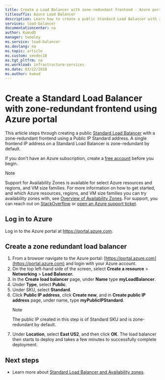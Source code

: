 ```yaml
---
title: Create a Load Balancer with zone-redundant frontend - Azure portal
titlesuffix: Azure Load Balancer
description: Learn how to create a public Standard Load Balancer with zone-redundant Public IP address frontend with the Azure portal
services: load-balancer
documentationcenter: na
author: KumudD
manager: twooley
ms.service: load-balancer
ms.devlang: na
ms.topic: article
ms.custom: seodec18
ms.tgt_pltfrm: na
ms.workload: infrastructure-services
ms.date: 03/22/2018
ms.author: kumud
---
```


#  Create a Standard Load Balancer with zone-redundant frontend using Azure portal

This article steps through creating a public [Standard Load Balancer](https://aka.ms/azureloadbalancerstandard) with a zone-redundant frontend using a Public IP Standard address. A single frontend IP address on a Standard Load Balancer is zone-redundant by default.

If you don't have an Azure subscription, create a [free account](https://azure.microsoft.com/free/?WT.mc_id=A261C142F) before you begin.

> [!NOTE]
 Support for Availability Zones is available for select Azure resources and regions, and VM size families. For more information on how to get started, and which Azure resources, regions, and VM size families you can try availability zones with, see [Overview of Availability Zones](https://docs.microsoft.com/azure/availability-zones/az-overview). For support, you can reach out on [StackOverflow](https://stackoverflow.com/questions/tagged/azure-availability-zones) or [open an Azure support ticket](../azure-supportability/how-to-create-azure-support-request.md?toc=%2fazure%2fvirtual-network%2ftoc.json).  

## Log in to Azure 

Log in to the Azure portal at https://portal.azure.com.

## Create a zone redundant load balancer

1. From a browser navigate to the Azure portal: [https://portal.azure.com](https://portal.azure.com) and login with your Azure account.
2. On the top left-hand side of the screen, select **Create a resource** > **Networking** > **Load Balancer.**
3. In the **Create load balancer** page, under **Name** type **myLoadBalancer**.
4. Under **Type**, select **Public**.
5. Under SKU, select **Standard**.
6. Click **Public IP address**, click **Create new**, and in **Create public IP address** page, under name, type **myPublicIPStandard**.
    >[!NOTE] 
    > The public IP created in this step is of Standard SKU and is zone-redundant by default. 
8. Under **Location**, select **East US2**, and then click **OK**. The load balancer then starts to deploy and takes a few minutes to successfully complete deployment.

## Next steps
- Learn more about [Standard Load Balancer and Availability zones](load-balancer-standard-availability-zones.md).




